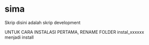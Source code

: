 sima
========
Skrip disini adalah skrip development


UNTUK CARA INSTALASI PERTAMA, RENAME FOLDER instal_xxxxxx menjadi install

